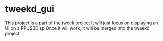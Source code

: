 # tweekd_gui

This project is a part of the tweek project
It will just focus on displaying an UI on a RPUSBDisp
Once it will work, it will be merged into the tweekd project
